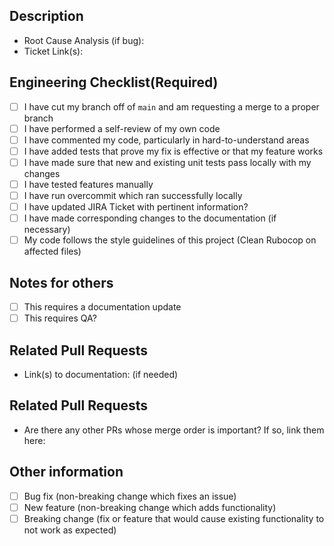 ## Description
<!-- Please include a summary of the change and which issue is fixed. -->

- Root Cause Analysis (if bug):
- Ticket Link(s):

## Engineering Checklist(Required)
- [ ] I have cut my branch off of `main` and am requesting a merge to a proper branch
- [ ] I have performed a self-review of my own code
- [ ] I have commented my code, particularly in hard-to-understand areas
- [ ] I have added tests that prove my fix is effective or that my feature works
- [ ] I have made sure that new and existing unit tests pass locally with my changes
- [ ] I have tested features manually
- [ ] I have run overcommit which ran successfully locally
- [ ] I have updated JIRA Ticket with pertinent information?
- [ ] I have made corresponding changes to the documentation (if necessary)
- [ ] My code follows the style guidelines of this project (Clean Rubocop on affected files)

## Notes for others
- [ ] This requires a documentation update
- [ ] This requires QA?
<!-- Link to documentation -->

## Related Pull Requests
<!-- Are there any other PRs whose merge order is important? -->
* Link(s) to documentation: (if needed)


## Related Pull Requests

* Are there any other PRs whose merge order is important?  If so, link them here:


## Other information
- [ ] Bug fix (non-breaking change which fixes an issue)
- [ ] New feature (non-breaking change which adds functionality)
- [ ] Breaking change (fix or feature that would cause existing functionality to not work as expected)
